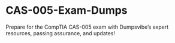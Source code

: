 # CAS-005-Exam-Dumps
Prepare for the CompTIA CAS-005 exam with Dumpsvibe’s expert resources, passing assurance, and updates!

